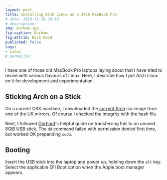 ```yaml
---
layout: post
title: Installing Arch Linux on a 2015 MacBook Pro
# date: 2019-11-26 20:10
# description: 
img: durham.jpg
fig-caption: Durham
fig-attrib: Nick Hood
published: false
tags:
- Linux
# permalink:
---
```

I have one of those old MacBook Pro laptops laying about that I have tried to revive with various flavours of Linux. Here, I describe how I put Arch Linux on it for development and experimentation.

## Sticking Arch on a Stick
On a current OSX machine, I downloaded the [current Arch](https://www.archlinux.org/download/) iso image from one of the UK mirrors. Of course I checked the integrity with the hash file.

Next, I followed [Gerhard](https://blog.tinned-software.net/create-bootable-usb-stick-from-iso-in-mac-os-x/)'s helpful guide on transferring this to an unused 8GiB USB stick. The ```dd``` command failed with permission denied first time, but worked OK prepending ```sudo```.

## Booting
Insert the USB stick into the laptop and power up, holding down the ```alt``` key. Select the applicable EFI Boot option when the Apple boot manager appears.

